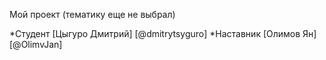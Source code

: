 Мой проект (тематику еще не выбрал)

*Студент [Цыгуро Дмитрий] [@dmitrytsyguro]
*Наставник [Олимов Ян] [@OlimvJan]
